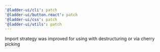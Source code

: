 ```yaml
---
'@ladder-ui/cli': patch
'@ladder-ui/button.react': patch
'@ladder-ui/css': patch
'@ladder-ui/utils': patch
---
```


Import strategy was improved for using with destructuring or via cherry picking
